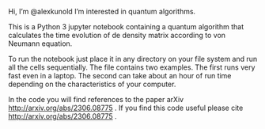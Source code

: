 Hi, I’m @alexkunold
I’m interested in quantum algorithms.

This is a Python 3 jupyter notebook containing a quantum algorithm
that calculates the time evolution of de density matrix according
to von Neumann equation.

To run the notebook just place it in any directory on your file
system and run all the cells sequentially.
The file contains two examples. The first runs very fast even in a laptop.
The second can take about an hour of run time depending on the characteristics
of your computer.

In the code you will find references to the paper arXiv http://arxiv.org/abs/2306.08775 .
If you find this code useful please cite http://arxiv.org/abs/2306.08775 .

<!---
alexkunold/alexkunold is a ✨ special ✨ repository because its `README.md` (this file) appears on your GitHub profile.
You can click the Preview link to take a look at your changes.
--->

